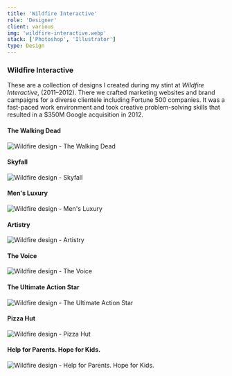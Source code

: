 ```yaml
---
title: 'Wildfire Interactive'
role: 'Designer'
client: various
img: 'wildfire-interactive.webp'
stack: ['Photoshop', 'Illustrator']
type: Design
---
```


### Wildfire Interactive

These are a collection of designs I created during my stint at _Wildfire Interactive_, (2011–2012). There we crafted marketing websites and brand campaigns for a diverse clientele including Fortune 500 companies. It was a fast-paced work environment and took creative problem-solving skills that resulted in a $350M Google acquisition in 2012.

<!-- Row -->

<div class="mm-grid mm-grid--50-50">

<div>

#### The Walking Dead

![Wildfire design - The Walking Dead](https://storage.googleapis.com/michaelm.appspot.com/wildfire-designs/walkingDead.webp)

</div>

<div>

#### Skyfall

![Wildfire design - Skyfall](https://storage.googleapis.com/michaelm.appspot.com/wildfire-designs/skyfall.webp)

</div>

</div>

<!-- Row -->

<div class="mm-grid mm-grid--50-50">

<div>

#### Men's Luxury

![Wildfire design - Men's Luxury](https://storage.googleapis.com/michaelm.appspot.com/wildfire-designs/mensLuxury.webp)

</div>

<div>

#### Artistry

![Wildfire design - Artistry](https://storage.googleapis.com/michaelm.appspot.com/wildfire-designs/artistry.webp)

</div>

</div>

<!-- Row -->

<div class="mm-grid mm-grid--50-50">

<div>

#### The Voice

![Wildfire design - The Voice](https://storage.googleapis.com/michaelm.appspot.com/wildfire-designs/theVoice.webp)

</div>

<div>

#### The Ultimate Action Star

![Wildfire design - The Ultimate Action Star](https://storage.googleapis.com/michaelm.appspot.com/wildfire-designs/ultimateActionStar.webp)

</div>

</div>

<!-- Row -->

<div class="mm-grid mm-grid--50-50">

<div>

#### Pizza Hut

![Wildfire design - Pizza Hut](https://storage.googleapis.com/michaelm.appspot.com/wildfire-designs/pizzaHut.webp)

</div>

<div>

#### Help for Parents. Hope for Kids.

![Wildfire design - Help for Parents. Hope for Kids.](https://storage.googleapis.com/michaelm.appspot.com/wildfire-designs/helpAndHope.webp)

</div>

</div>
